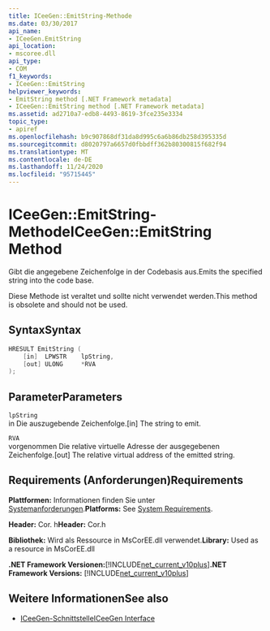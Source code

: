 ```yaml
---
title: ICeeGen::EmitString-Methode
ms.date: 03/30/2017
api_name:
- ICeeGen.EmitString
api_location:
- mscoree.dll
api_type:
- COM
f1_keywords:
- ICeeGen::EmitString
helpviewer_keywords:
- EmitString method [.NET Framework metadata]
- ICeeGen::EmitString method [.NET Framework metadata]
ms.assetid: ad2710a7-edb8-4493-8619-3fce235e3334
topic_type:
- apiref
ms.openlocfilehash: b9c907868df31da8d995c6a6b86db258d395335d
ms.sourcegitcommit: d8020797a6657d0fbbdff362b80300815f682f94
ms.translationtype: MT
ms.contentlocale: de-DE
ms.lasthandoff: 11/24/2020
ms.locfileid: "95715445"
---
```

# <a name="iceegenemitstring-method"></a><span data-ttu-id="42a15-102">ICeeGen::EmitString-Methode</span><span class="sxs-lookup"><span data-stu-id="42a15-102">ICeeGen::EmitString Method</span></span>

<span data-ttu-id="42a15-103">Gibt die angegebene Zeichenfolge in der Codebasis aus.</span><span class="sxs-lookup"><span data-stu-id="42a15-103">Emits the specified string into the code base.</span></span>  
  
 <span data-ttu-id="42a15-104">Diese Methode ist veraltet und sollte nicht verwendet werden.</span><span class="sxs-lookup"><span data-stu-id="42a15-104">This method is obsolete and should not be used.</span></span>  
  
## <a name="syntax"></a><span data-ttu-id="42a15-105">Syntax</span><span class="sxs-lookup"><span data-stu-id="42a15-105">Syntax</span></span>  
  
```cpp  
HRESULT EmitString (  
    [in]  LPWSTR    lpString,  
    [out] ULONG     *RVA  
);  
```  
  
## <a name="parameters"></a><span data-ttu-id="42a15-106">Parameter</span><span class="sxs-lookup"><span data-stu-id="42a15-106">Parameters</span></span>  

 `lpString`  
 <span data-ttu-id="42a15-107">in Die auszugebende Zeichenfolge.</span><span class="sxs-lookup"><span data-stu-id="42a15-107">[in] The string to emit.</span></span>  
  
 `RVA`  
 <span data-ttu-id="42a15-108">vorgenommen Die relative virtuelle Adresse der ausgegebenen Zeichenfolge.</span><span class="sxs-lookup"><span data-stu-id="42a15-108">[out] The relative virtual address of the emitted string.</span></span>  
  
## <a name="requirements"></a><span data-ttu-id="42a15-109">Requirements (Anforderungen)</span><span class="sxs-lookup"><span data-stu-id="42a15-109">Requirements</span></span>  

 <span data-ttu-id="42a15-110">**Plattformen:** Informationen finden Sie unter [Systemanforderungen](../../get-started/system-requirements.md).</span><span class="sxs-lookup"><span data-stu-id="42a15-110">**Platforms:** See [System Requirements](../../get-started/system-requirements.md).</span></span>  
  
 <span data-ttu-id="42a15-111">**Header:** Cor. h</span><span class="sxs-lookup"><span data-stu-id="42a15-111">**Header:** Cor.h</span></span>  
  
 <span data-ttu-id="42a15-112">**Bibliothek:** Wird als Ressource in MsCorEE.dll verwendet.</span><span class="sxs-lookup"><span data-stu-id="42a15-112">**Library:** Used as a resource in MsCorEE.dll</span></span>  
  
 <span data-ttu-id="42a15-113">**.NET Framework Versionen:**[!INCLUDE[net_current_v10plus](../../../../includes/net-current-v10plus-md.md)]</span><span class="sxs-lookup"><span data-stu-id="42a15-113">**.NET Framework Versions:** [!INCLUDE[net_current_v10plus](../../../../includes/net-current-v10plus-md.md)]</span></span>  
  
## <a name="see-also"></a><span data-ttu-id="42a15-114">Weitere Informationen</span><span class="sxs-lookup"><span data-stu-id="42a15-114">See also</span></span>

- [<span data-ttu-id="42a15-115">ICeeGen-Schnittstelle</span><span class="sxs-lookup"><span data-stu-id="42a15-115">ICeeGen Interface</span></span>](iceegen-interface.md)
